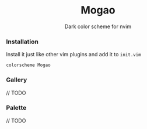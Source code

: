 <div align="center">
	<h1>Mogao</h1>
	<p>Dark color scheme for nvim</p>
</div>

### Installation

Install it just like other vim plugins and add it to `init.vim`
```vimL
colorscheme Mogao
```

### Gallery

// TODO

### Palette

// TODO
